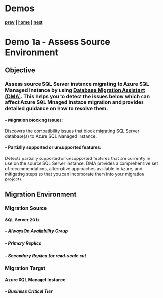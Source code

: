 # Demos

#### [prev](./postmigration.md) | [home](./readme.md)  | [next](./faq.md)

# Demo 1a - Assess Source Environment
## Objective
### Assess source SQL Server instance migrating to Azure SQL Managed Instance by using [Database Migration Assistant (DMA)](https://docs.microsoft.com/en-us/sql/dma/dma-overview?view=sql-server-ver15#supported-source-and-target-versions). This helps you to detect the issues below which can affect Azure SQL Mnaged Instace migration and provides detailed guidance on how to resolve them.
#### - Migration blocking issues:
Discovers the compatibility issues that block migrating SQL Server database(s) to Azure SQL Managed Instance.
#### - Partially supported or unsupported features:
Detects partially supported or unsupported features that are currently in use on the source SQL Server instance. 
DMA provides a comprehensive set of recommendations, alternative approaches available in Azure, and mitigating steps so that you can incorporate them into your migration projects.


## Migration Environment
### Migration Source
#### SQL Server 201x 
##### - AlwaysOn Availability Group
#####   - Primary Replica
#####   - Secondary Replica for read-scale out
 
### Migration Target
#### Azure SQL Managet Instance
##### - Business Critical Tier

